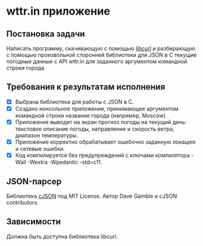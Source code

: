 # wttr.in приложение
## Постановка задачи
Написать программу, скачивающую с помощью [libcurl](https://curl.se/libcurl/c/) и разбирающую с помощью произвольной сторонней библиотеки для JSON в C текущие погодные данные с API wttr.in для заданного аргументом командной строки города.

## Требования к результатам исполнения
- [X] Выбрана библиотека для работы с JSON в C.
- [X] Создано консольное приложение, принимающее аргументом командной строки название города (например, Moscow).
- [X] Приложение выводит на экран прогноз погоды на текущий день: текстовое описание погоды, направление и скорость ветра, диапазон температуры.
- [X] Приложение корректно обрабатывает ошибочно заданную локацию и сетевые ошибки.
- [X] Код компилируется без предупреждений с ключами компилятора -Wall -Wextra -Wpedantic -std=c11.

## JSON-парсер
Библиотека [cJSON](https://github.com/DaveGamble/cJSON) под MIT License. Автор Dave Gamble и cJSON contributors.

## Зависимости
Должна быть доступна библиотека libcurl.